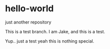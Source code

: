 # hello-world
just another repository

This is a test branch. I am Jake, and this is a test.

Yup.. just a test
yeah this is nothing special.
